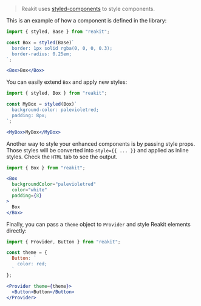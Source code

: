 > Reakit uses [styled-components](https://www.styled-components.com) to style components.

This is an example of how a component is defined in the library:
```jsx
import { styled, Base } from "reakit";

const Box = styled(Base)`
  border: 1px solid rgba(0, 0, 0, 0.3);
  border-radius: 0.25em;
`;

<Box>Box</Box>
```

You can easily extend `Box` and apply new styles:
```jsx
import { styled, Box } from "reakit";

const MyBox = styled(Box)`
  background-color: palevioletred;
  padding: 8px;
`;

<MyBox>MyBox</MyBox>
```

Another way to style your enhanced components is by passing style props. Those styles will be converted into `style={{ ... }}` and applied as inline styles. Check the `HTML` tab to see the output.

```jsx
import { Box } from "reakit";

<Box
  backgroundColor="palevioletred"
  color="white"
  padding={8}
>
  Box
</Box>
```

Finally, you can pass a `theme` object to `Provider` and style Reakit elements directly:

```jsx
import { Provider, Button } from "reakit";

const theme = {
  Button: `
    color: red;
  `
};

<Provider theme={theme}>
  <Button>Button</Button>
</Provider>
```